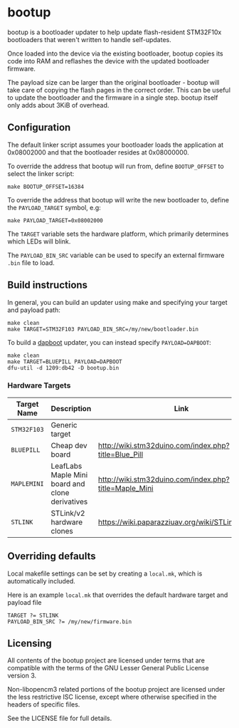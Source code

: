 # bootup
bootup is a bootloader updater to help update flash-resident STM32F10x bootloaders that weren't written to handle self-updates.

Once loaded into the device via the existing bootloader, bootup copies its code into RAM and reflashes the device with the updated bootloader firmware.

The payload size can be larger than the original bootloader - bootup will take care of copying the flash pages in the correct order. This can be useful to update the bootloader and the firmware in a single step. bootup itself only adds about 3KiB of overhead.

## Configuration
The default linker script assumes your bootloader loads the application at 0x08002000 and that the bootloader resides at 0x08000000.

To override the address that bootup will run from, define `BOOTUP_OFFSET` to select the linker script:

    make BOOTUP_OFFSET=16384

To override the address that bootup will write the new bootloader to, define the `PAYLOAD_TARGET` symbol, e.g:

    make PAYLOAD_TARGET=0x08002000

The `TARGET` variable sets the hardware platform, which primarily determines which LEDs will blink.

The `PAYLOAD_BIN_SRC` variable can be used to specify an external firmware `.bin` file to load.

## Build instructions
In general, you can build an updater using make and specifying your target and payload path:

    make clean
    make TARGET=STM32F103 PAYLOAD_BIN_SRC=/my/new/bootloader.bin

To build a [dapboot](https://github.com/devanlai/dapboot) updater, you can instead specify `PAYLOAD=DAPBOOT`:

    make clean
    make TARGET=BLUEPILL PAYLOAD=DAPBOOT
    dfu-util -d 1209:db42 -D bootup.bin

### Hardware Targets
| Target Name | Description | Link |
| ----------- | ----------- |----- |
|`STM32F103`  | Generic target | |
|`BLUEPILL`   | Cheap dev board | http://wiki.stm32duino.com/index.php?title=Blue_Pill |
|`MAPLEMINI`  | LeafLabs Maple Mini board and clone derivatives | http://wiki.stm32duino.com/index.php?title=Maple_Mini |
|`STLINK`     | STLink/v2 hardware clones | https://wiki.paparazziuav.org/wiki/STLink#Clones |

## Overriding defaults
Local makefile settings can be set by creating a `local.mk`, which is automatically included.

Here is an example `local.mk` that overrides the default hardware target and payload file

    TARGET ?= STLINK
    PAYLOAD_BIN_SRC ?= /my/new/firmware.bin

## Licensing
All contents of the bootup project are licensed under terms that are compatible with the terms of the GNU Lesser General Public License version 3.

Non-libopencm3 related portions of the bootup project are licensed under the less restrictive ISC license, except where otherwise specified in the headers of specific files.

See the LICENSE file for full details.
